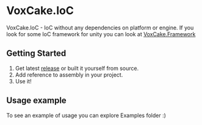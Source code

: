 # VoxCake.IoC
VoxCake.IoC - IoC without any dependencies on platform or engine.
If you look for some IoC framework for unity you can look at [VoxCake.Framework](https://github.com/imkoi/voxcake-framework)

## Getting Started
1. Get latest [release](https://github.com/imkoi/voxcake-ioc/releases/tag/1.0) or built it yourself from source.
2. Add reference to assembly in your project.
3. Use it!

## Usage example
To see an example of usage you can explore Examples folder :)